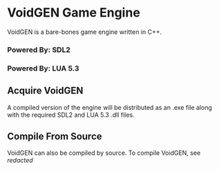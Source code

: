 # VoidGEN Game Engine

VoidGEN is a bare-bones game engine written in C++.
### Powered By: SDL2
### Powered By: LUA 5.3

## Acquire VoidGEN
A compiled version of the engine will be distributed as an .exe file along with the required SDL2 and LUA 5.3 .dll files.

## Compile From Source
VoidGEN can also be compiled by source. To compile VoidGEN, see *redacted*
